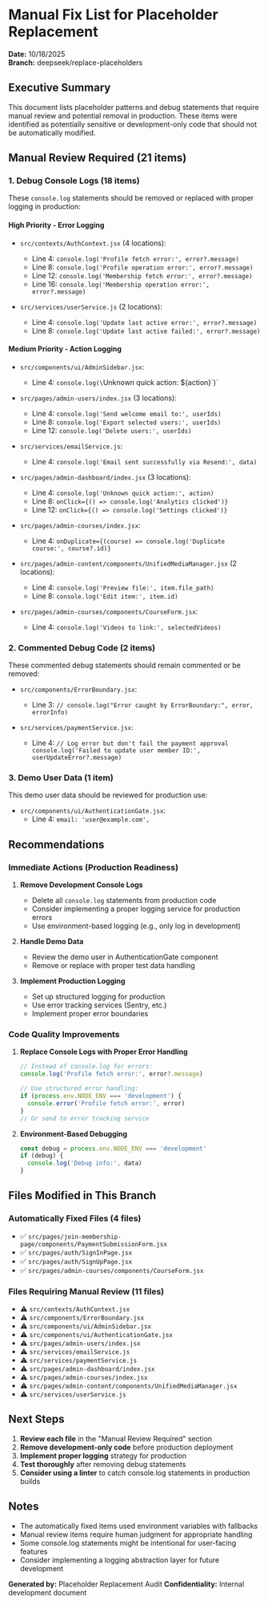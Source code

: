 # Manual Fix List for Placeholder Replacement
**Date:** 10/18/2025  
**Branch:** deepseek/replace-placeholders

## Executive Summary

This document lists placeholder patterns and debug statements that require manual review and potential removal in production. These items were identified as potentially sensitive or development-only code that should not be automatically modified.

## Manual Review Required (21 items)

### **1. Debug Console Logs (18 items)**
These `console.log` statements should be removed or replaced with proper logging in production:

#### **High Priority - Error Logging**
- `src/contexts/AuthContext.jsx` (4 locations):
  - Line 4: `console.log('Profile fetch error:', error?.message)`
  - Line 8: `console.log('Profile operation error:', error?.message)`
  - Line 12: `console.log('Membership fetch error:', error?.message)`
  - Line 16: `console.log('Membership operation error:', error?.message)`

- `src/services/userService.js` (2 locations):
  - Line 4: `console.log('Update last active error:', error?.message)`
  - Line 8: `console.log('Update last active failed:', error?.message)`

#### **Medium Priority - Action Logging**
- `src/components/ui/AdminSidebar.jsx`:
  - Line 4: `console.log(\`Unknown quick action: \${action}\`)`

- `src/pages/admin-users/index.jsx` (3 locations):
  - Line 4: `console.log('Send welcome email to:', userIds)`
  - Line 8: `console.log('Export selected users:', userIds)`
  - Line 12: `console.log('Delete users:', userIds)`

- `src/services/emailService.js`:
  - Line 4: `console.log('Email sent successfully via Resend:', data)`

- `src/pages/admin-dashboard/index.jsx` (3 locations):
  - Line 4: `console.log('Unknown quick action:', action)`
  - Line 8: `onClick={() => console.log('Analytics clicked')}`
  - Line 12: `onClick={() => console.log('Settings clicked')}`

- `src/pages/admin-courses/index.jsx`:
  - Line 4: `onDuplicate={(course) => console.log('Duplicate course:', course?.id)}`

- `src/pages/admin-content/components/UnifiedMediaManager.jsx` (2 locations):
  - Line 4: `console.log('Preview file:', item.file_path)`
  - Line 8: `console.log('Edit item:', item.id)`

- `src/pages/admin-courses/components/CourseForm.jsx`:
  - Line 4: `console.log('Videos to link:', selectedVideos)`

### **2. Commented Debug Code (2 items)**
These commented debug statements should remain commented or be removed:

- `src/components/ErrorBoundary.jsx`:
  - Line 3: `// console.log("Error caught by ErrorBoundary:", error, errorInfo)`

- `src/services/paymentService.jsx`:
  - Line 4: `// Log error but don't fail the payment approval console.log('Failed to update user member ID:', userUpdateError?.message)`

### **3. Demo User Data (1 item)**
This demo user data should be reviewed for production use:

- `src/components/ui/AuthenticationGate.jsx`:
  - Line 4: `email: 'user@example.com',`

## Recommendations

### **Immediate Actions (Production Readiness)**

1. **Remove Development Console Logs**
   - Delete all `console.log` statements from production code
   - Consider implementing a proper logging service for production errors
   - Use environment-based logging (e.g., only log in development)

2. **Handle Demo Data**
   - Review the demo user in AuthenticationGate component
   - Remove or replace with proper test data handling

3. **Implement Production Logging**
   - Set up structured logging for production
   - Use error tracking services (Sentry, etc.)
   - Implement proper error boundaries

### **Code Quality Improvements**

1. **Replace Console Logs with Proper Error Handling**
   ```javascript
   // Instead of console.log for errors:
   console.log('Profile fetch error:', error?.message)
   
   // Use structured error handling:
   if (process.env.NODE_ENV === 'development') {
     console.error('Profile fetch error:', error)
   }
   // Or send to error tracking service
   ```

2. **Environment-Based Debugging**
   ```javascript
   const debug = process.env.NODE_ENV === 'development'
   if (debug) {
     console.log('Debug info:', data)
   }
   ```

## Files Modified in This Branch

### **Automatically Fixed Files (4 files)**
- ✅ `src/pages/join-membership-page/components/PaymentSubmissionForm.jsx`
- ✅ `src/pages/auth/SignInPage.jsx`
- ✅ `src/pages/auth/SignUpPage.jsx`
- ✅ `src/pages/admin-courses/components/CourseForm.jsx`

### **Files Requiring Manual Review (11 files)**
- ⚠️ `src/contexts/AuthContext.jsx`
- ⚠️ `src/components/ErrorBoundary.jsx`
- ⚠️ `src/components/ui/AdminSidebar.jsx`
- ⚠️ `src/components/ui/AuthenticationGate.jsx`
- ⚠️ `src/pages/admin-users/index.jsx`
- ⚠️ `src/services/emailService.js`
- ⚠️ `src/services/paymentService.js`
- ⚠️ `src/pages/admin-dashboard/index.jsx`
- ⚠️ `src/pages/admin-courses/index.jsx`
- ⚠️ `src/pages/admin-content/components/UnifiedMediaManager.jsx`
- ⚠️ `src/services/userService.js`

## Next Steps

1. **Review each file** in the "Manual Review Required" section
2. **Remove development-only code** before production deployment
3. **Implement proper logging** strategy for production
4. **Test thoroughly** after removing debug statements
5. **Consider using a linter** to catch console.log statements in production builds

## Notes

- The automatically fixed items used environment variables with fallbacks
- Manual review items require human judgment for appropriate handling
- Some console.log statements might be intentional for user-facing features
- Consider implementing a logging abstraction layer for future development

**Generated by:** Placeholder Replacement Audit
**Confidentiality:** Internal development document
